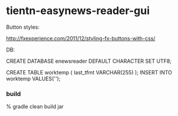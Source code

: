 # tientn-easynews-reader-gui

Button styles:

http://fxexperience.com/2011/12/styling-fx-buttons-with-css/

DB:

CREATE DATABASE enewsreader DEFAULT CHARACTER SET UTF8;

CREATE TABLE worktemp (
  last_tfmt VARCHAR(255)
);
INSERT INTO worktemp VALUES('');


### build

   % gradle clean build jar

